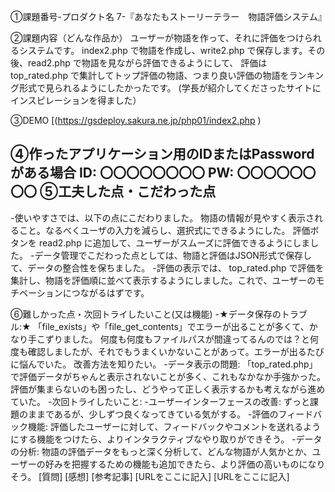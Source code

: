 ①課題番号-プロダクト名
7-『あなたもストーリーテラー　物語評価システム』

②課題内容（どんな作品か）
ユーザーが物語を作って、それに評価をつけられるシステムです。
index2.php で物語を作成し、write2.php で保存します。その後、read2.php で物語を見ながら評価できるようにして、
評価は top_rated.php で集計してトップ評価の物語、つまり良い評価の物語をランキング形式で見られるようにしたかったです。
(学長が紹介してくださったサイトにインスピレーションを得ました）

③DEMO
[(https://gsdeploy.sakura.ne.jp/php01/index2.php
)

④作ったアプリケーション用のIDまたはPasswordがある場合
ID: 〇〇〇〇〇〇〇〇
PW: 〇〇〇〇〇〇〇〇
⑤工夫した点・こだわった点
-
-使いやすさでは、以下の点にこだわりました。
物語の情報が見やすく表示されること。なるべくユーザの入力を減らし、選択式にできるようにした。
評価ボタンを read2.php に追加して、ユーザーがスムーズに評価できるようにしました。
-データ管理でこだわった点としては、物語と評価はJSON形式で保存して、データの整合性を保ちました。
-評価の表示では、
top_rated.php で評価を集計し、物語を評価順に並べて表示するようにしました。これで、ユーザーのモチベーションにつながるはずです。

⑥難しかった点・次回トライしたいこと(又は機能)
-★データ保存のトラブル:★
「file_exists」や「file_get_contents」でエラーが出ることが多くて、かなり手こずりました。
何度も何度もファイルパスが間違ってるんのでは？と何度も確認しましたが、それでもうまくいかないことがあって。エラーが出るたびに悩んでいた。
改善方法を知りたい。
-データ表示の問題:
「top_rated.php」で評価データがちゃんと表示されないことが多く、これもなかなか手強かった。
評価が集まらないのも困ったし、どうやって正しく表示するかも考えながら進めていた。
-次回トライしたいこと:
-ユーザーインターフェースの改善: ずっと課題のままであるが、少しずつ良くなってきている気がする。
-評価のフィードバック機能: 評価したユーザーに対して、フィードバックやコメントを送れるようにする機能をつけたら、よりインタラクティブなやり取りができそう。
-データの分析: 物語の評価データをもっと深く分析して、どんな物語が人気かとか、ユーザーの好みを把握するための機能も追加できたら、より評価の高いものになりそう。
[質問]
[感想]
[参考記事]
[URLをここに記入]
[URLをここに記入]
